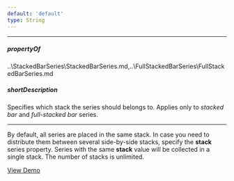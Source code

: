 ```yaml
---
default: 'default'
type: String
---
```

---
##### propertyOf
..\StackedBarSeries\StackedBarSeries.md,..\FullStackedBarSeries\FullStackedBarSeries.md

##### shortDescription
Specifies which stack the series should belongs to. Applies only to *stacked bar* and *full-stacked bar* series.

---
By default, all series are placed in the same stack. In case you need to distribute them between several side-by-side stacks, specify the **stack** series property. Series with the same **stack** value will be collected in a single stack. The number of stacks is unlimited.

<a href="http://js.devexpress.com/Demos/WidgetsGallery/#demo/chartschartsbarseriesgroupedfullstacked/" class="button orange small fix-width-155" style="margin-right: 20px;" target="_blank">View Demo</a>